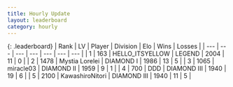 ```yaml
---
title: Hourly Update
layout: leaderboard
category: hourly
---
```


{: .leaderboard}
| Rank | LV | Player | Division | Elo | Wins | Losses |
| --- | --- | --- | --- | --- | --- | --- |
| <span data-change="0">1</span> | 163 | <span title="ID: 528147">HELLO_ITSYELLOW</span> | LEGEND | <span data-change="0">2004</span> | <span data-change="0">11</span> | <span data-change="0">0</span> |
| <span data-change="0">2</span> | 1478 | <span title="ID: 315148">Mystia Lorelei</span> | DIAMOND I | <span data-change="-3">1986</span> | <span data-change="2">13</span> | <span data-change="2">5</span> |
| <span data-change="0">3</span> | 1065 | <span title="ID: 416373">miracle03</span> | DIAMOND II | <span data-change="-15">1959</span> | <span data-change="0">9</span> | <span data-change="1">1</span> |
| <span data-change="4">4</span> | 700 | <span title="ID: 477014">DDD</span> | DIAMOND III | <span data-change="42">1940</span> | <span data-change="2">19</span> | <span data-change="0">6</span> |
| <span data-change="-1">5</span> | 2100 | <span title="ID: 164871">KawashiroNitori</span> | DIAMOND III | <span data-change="0">1940</span> | <span data-change="0">11</span> | <span data-change="0">5</span> |